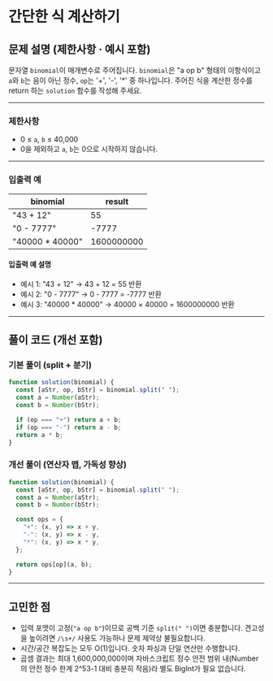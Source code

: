 # 간단한 식 계산하기

## 문제 설명 (제한사항 · 예시 포함)

문자열 `binomial`이 매개변수로 주어집니다. `binomial`은 "a op b" 형태의 이항식이고 `a`와 `b`는 음이 아닌 정수, `op`는 '+', '-', '\*' 중 하나입니다. 주어진 식을 계산한 정수를 return 하는 `solution` 함수를 작성해 주세요.

---

### 제한사항

- 0 ≤ `a`, `b` ≤ 40,000
- 0을 제외하고 `a`, `b`는 0으로 시작하지 않습니다.

---

### 입출력 예

| binomial         | result     |
| ---------------- | ---------- |
| "43 + 12"        | 55         |
| "0 - 7777"       | -7777      |
| "40000 \* 40000" | 1600000000 |

#### 입출력 예 설명

- 예시 1: "43 + 12" → 43 + 12 = 55 반환
- 예시 2: "0 - 7777" → 0 - 7777 = -7777 반환
- 예시 3: "40000 \* 40000" → 40000 × 40000 = 1600000000 반환

---

## 풀이 코드 (개선 포함)

### 기본 풀이 (split + 분기)

```javascript
function solution(binomial) {
  const [aStr, op, bStr] = binomial.split(" ");
  const a = Number(aStr);
  const b = Number(bStr);

  if (op === "+") return a + b;
  if (op === "-") return a - b;
  return a * b;
}
```

### 개선 풀이 (연산자 맵, 가독성 향상)

```javascript
function solution(binomial) {
  const [aStr, op, bStr] = binomial.split(" ");
  const a = Number(aStr);
  const b = Number(bStr);

  const ops = {
    "+": (x, y) => x + y,
    "-": (x, y) => x - y,
    "*": (x, y) => x * y,
  };

  return ops[op](a, b);
}
```

---

## 고민한 점

- 입력 포맷이 고정(`"a op b"`)이므로 공백 기준 `split(" ")`이면 충분합니다. 견고성을 높이려면 `/\s+/` 사용도 가능하나 문제 제약상 불필요합니다.
- 시간/공간 복잡도는 모두 O(1)입니다. 숫자 파싱과 단일 연산만 수행합니다.
- 곱셈 결과는 최대 1,600,000,000이며 자바스크립트 정수 안전 범위 내(Number의 안전 정수 한계 2^53-1 대비 충분히 작음)라 별도 BigInt가 필요 없습니다.
